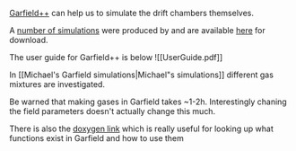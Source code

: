 [Garfield++](https://gitlab.cern.ch/garfield/garfieldpp) can help us to simulate the drift chambers themselves.

A [number of simulations](griffin) were produced by and are available [here](https://drive.google.com/drive/folders/1Nf2L8oNiQU0f7fJTB5xLGWMObTtt_v6N?usp=drive_link) for download.

The user guide for Garfield++ is below ![[UserGuide.pdf]] 

In [[Michael's Garfield simulations|Michael"s simulations]] different gas mixtures are investigated.

Be warned that making gases in Garfield takes ~1-2h. Interestingly chaning the field parameters doesn't actually change this much.

There is also the [doxygen link](https://garfieldpp.web.cern.ch/documentation/doxygen/html/index.html) which is really useful for looking up what functions exist in Garfield and how to use them 





